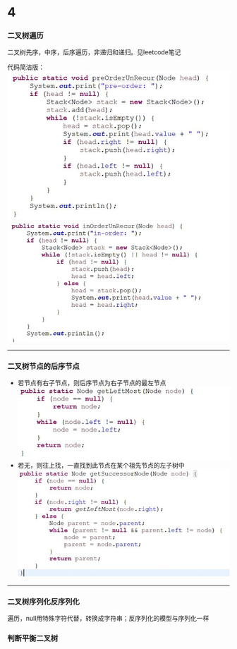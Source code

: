 # 4
### 二叉树遍历
二叉树先序，中序，后序遍历，非递归和递归。见leetcode笔记

代码简洁版：
![](4-1.jpg)
![](4-2.jpg)

---
### 二叉树节点的后序节点
- 若节点有右子节点，则后序节点为右子节点的最左节点
	![](4-4.jpg)
- 若无，则往上找，一直找到此节点在某个祖先节点的左子树中
![](4-3.jpg)

---
### 二叉树序列化反序列化
遍历，null用特殊字符代替，转换成字符串；反序列化的模型与序列化一样

### 判断平衡二叉树
